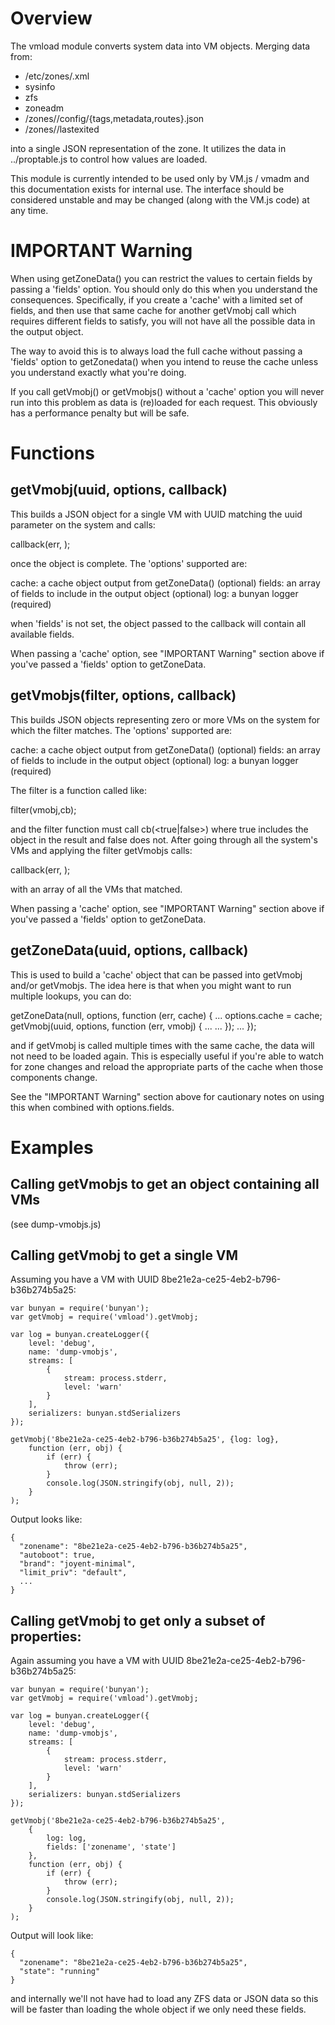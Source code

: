 # Overview

The vmload module converts system data into VM objects. Merging data from:

 * /etc/zones/<zonename>.xml
 * sysinfo
 * zfs
 * zoneadm
 * /zones/<zonename>/config/{tags,metadata,routes}.json
 * /zones/<zonename>/lastexited

into a single JSON representation of the zone. It utilizes the data in
../proptable.js to control how values are loaded.

This module is currently intended to be used only by VM.js / vmadm and this
documentation exists for internal use. The interface should be considered
unstable and may be changed (along with the VM.js code) at any time.


# IMPORTANT Warning

When using getZoneData() you can restrict the values to certain fields by
passing a 'fields' option. You should only do this when you understand the
consequences. Specifically, if you create a 'cache' with a limited set of
fields, and then use that same cache for another getVmobj call which requires
different fields to satisfy, you will not have all the possible data in the
output object.

The way to avoid this is to always load the full cache without passing a
'fields' option to getZonedata() when you intend to reuse the cache unless you
understand exactly what you're doing.

If you call getVmobj() or getVmobjs() without a 'cache' option you will never
run into this problem as data is (re)loaded for each request. This obviously
has a performance penalty but will be safe.


# Functions

## getVmobj(uuid, options, callback)

This builds a JSON object for a single VM with UUID matching the uuid parameter
on the system and calls:

  callback(err, <object>);

once the object is complete. The 'options' supported are:

  cache: a cache object output from getZoneData() (optional)
  fields: an array of fields to include in the output object (optional)
  log: a bunyan logger (required)

when 'fields' is not set, the object passed to the callback will contain all
available fields.

When passing a 'cache' option, see "IMPORTANT Warning" section above if you've
passed a 'fields' option to getZoneData.


## getVmobjs(filter, options, callback)

This builds JSON objects representing zero or more VMs on the system for which
the filter matches. The 'options' supported are:

  cache: a cache object output from getZoneData() (optional)
  fields: an array of fields to include in the output object (optional)
  log: a bunyan logger (required)

The filter is a function called like:

  filter(vmobj,cb);

and the filter function must call cb(<true|false>) where true includes the
object in the result and false does not. After going through all the system's
VMs and applying the filter getVmobjs calls:

  callback(err, <array of VM objects>);

with an array of all the VMs that matched.

When passing a 'cache' option, see "IMPORTANT Warning" section above if you've
passed a 'fields' option to getZoneData.

## getZoneData(uuid, options, callback)

This is used to build a 'cache' object that can be passed into getVmobj and/or
getVmobjs. The idea here is that when you might want to run multiple lookups,
you can do:

 getZoneData(null, options, function (err, cache) {
     ...
     options.cache = cache;
     getVmobj(uuid, options, function (err, vmobj) {
         ...
         <do something with vmobj>
         ...
     });
     ...
 });

and if getVmobj is called multiple times with the same cache, the data will not
need to be loaded again. This is especially useful if you're able to watch for
zone changes and reload the appropriate parts of the cache when those components
change.

See the "IMPORTANT Warning" section above for cautionary notes on using this when
combined with options.fields.

# Examples

## Calling getVmobjs to get an object containing all VMs

(see dump-vmobjs.js)

## Calling getVmobj to get a single VM

Assuming you have a VM with UUID 8be21e2a-ce25-4eb2-b796-b36b274b5a25:

    var bunyan = require('bunyan');
    var getVmobj = require('vmload').getVmobj;

    var log = bunyan.createLogger({
        level: 'debug',
        name: 'dump-vmobjs',
        streams: [
            {
                stream: process.stderr,
                level: 'warn'
            }
        ],
        serializers: bunyan.stdSerializers
    });

    getVmobj('8be21e2a-ce25-4eb2-b796-b36b274b5a25', {log: log},
        function (err, obj) {
            if (err) {
                throw (err);
            }
            console.log(JSON.stringify(obj, null, 2));
        }
    );

Output looks like:

    {
      "zonename": "8be21e2a-ce25-4eb2-b796-b36b274b5a25",
      "autoboot": true,
      "brand": "joyent-minimal",
      "limit_priv": "default",
      ...
    }

## Calling getVmobj to get only a subset of properties:

Again assuming you have a VM with UUID 8be21e2a-ce25-4eb2-b796-b36b274b5a25:

    var bunyan = require('bunyan');
    var getVmobj = require('vmload').getVmobj;

    var log = bunyan.createLogger({
        level: 'debug',
        name: 'dump-vmobjs',
        streams: [
            {
                stream: process.stderr,
                level: 'warn'
            }
        ],
        serializers: bunyan.stdSerializers
    });

    getVmobj('8be21e2a-ce25-4eb2-b796-b36b274b5a25',
        {
            log: log,
            fields: ['zonename', 'state']
        },
        function (err, obj) {
            if (err) {
                throw (err);
            }
            console.log(JSON.stringify(obj, null, 2));
        }
    );

Output will look like:

    {
      "zonename": "8be21e2a-ce25-4eb2-b796-b36b274b5a25",
      "state": "running"
    }

and internally we'll not have had to load any ZFS data or JSON data so this
will be faster than loading the whole object if we only need these fields.

